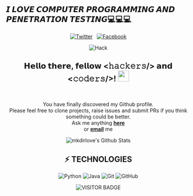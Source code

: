 ## 𝙄 𝙇𝙊𝙑𝙀 𝘾𝙊𝙈𝙋𝙐𝙏𝙀𝙍 𝙋𝙍𝙊𝙂𝙍𝘼𝙈𝙈𝙄𝙉𝙂 𝘼𝙉𝘿 𝙋𝙀𝙉𝙀𝙏𝙍𝘼𝙏𝙄𝙊𝙉 𝙏𝙀𝙎𝙏𝙄𝙉𝙂💻💻💻
<div align="center">
<a href="https://twitter.com/JaysonSanBuena1" target="_blank"><img src="https://img.shields.io/badge/Twitter-%231877F2.svg?&style=flat-square&logo=twitter&logoColor=white" alt="Twitter"></a> &nbsp; 
<a href="https://www.facebook.com/mkdirlove.git" target="_blank"><img src="https://img.shields.io/badge/Facebook-%231877F2.svg?&style=flat-square&logo=facebook&logoColor=white" alt="Facebook"></a>  <br>


![Hack](https://github.com/mkdirlove/mkdirlove/blob/master/mk.gif)                                                                                                                         

<div align="center" width="50">                    

</div>



<h2> 𝗛𝗲𝗹𝗹𝗼 𝘁𝗵𝗲𝗿𝗲, 𝗳𝗲𝗹𝗹𝗼𝘄 <𝚑𝚊𝚌𝚔𝚎𝚛𝚜/> 𝗮𝗻𝗱 <𝚌𝚘𝚍𝚎𝚛𝚜/>! <img src="https://github.com/dheeraj-2000/dheeraj-2000/blob/master/gifs/Hi.gif" width="30px"></h2> <br>

You have finally discovered my Github profile. <br>
Please feel free to clone projects, raise issues and submit PRs if you think something could be better. <br>
Ask me anything <a href="https://github.com/mkdirlove/mkdirlove/issues/new"><b>here</b></a><br>
or <a href="mailto:sanbuenaventurajayson28@gmail.com"><b>email</b></a> me

</div>

<div align="center">

<!--[![mkdirlove's GitHub Stats](https://github-readme-stats.vercel.app/api?username=mkdirlove&show_icons=true&&them=&hide_title=false)](https://github.com/mkdirlove)-->
![mkdirlove's Github Stats](https://github-readme-stats.vercel.app/api?username=mkdirlove&show_icons=true&theme=radical)
## ⚡ TECHNOLOGIES

![Python](https://img.shields.io/badge/-Python-black?style=flat-square&logo=Python)
![Java](https://img.shields.io/badge/-java-E34A86?style=flat-square&logo=java)
![Git](https://img.shields.io/badge/-Git-black?style=flat-square&logo=git)
![GitHub](https://img.shields.io/badge/-GitHub-181717?style=flat-square&logo=github)


![VISITOR BADGE](https://visitor-badge.laobi.icu/badge?page_id=mkdirlove)
</div>

<!--⭐ From [Jayson Cabrillas San Buenaventura](http://mkdirlove.github.io/)-->
